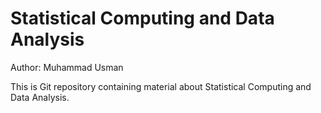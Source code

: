# Statistical Computing and Data Analysis

Author: Muhammad Usman

This is Git repository containing material about Statistical Computing and Data Analysis.
